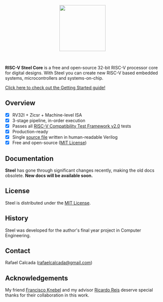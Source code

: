 <br/>
<br/>

<p align="center"><img src="https://user-images.githubusercontent.com/22325319/205841657-5ee55baa-9d79-4c36-9e1b-a0b5afdaba31.png" width="150"></p>
<br/>

**RISC-V Steel Core** is a free and open-source 32-bit RISC-V processor core for digital designs. With Steel you can create new RISC-V based embedded systems, microcontrollers and systems-on-chip.

[Click here to check out the Getting Started guide!](https://rafaelcalcada.github.io/steel-core/getting-started/)

## Overview

- [x] RV32I + Zicsr + Machine-level ISA
- [x] 3-stage pipeline, in-order execution
- [x] Passes all [RISC-V Compatibility Test Framework v2.0](https://github.com/riscv-non-isa/riscv-arch-test) tests
- [x] Production-ready
- [x] Single [source file](riscv_steel_core.v) written in human-readable Verilog
- [x] Free and open-source ([MIT License](LICENSE.md))

## Documentation

**Steel** has gone through significant changes recently, making the old docs obsolete. **New docs will be available soon.**

## License

Steel is distributed under the [MIT License](LICENSE.md).

## History

Steel was developed for the author's final year project in Computer Engineering. 

## Contact

Rafael Calcada (rafaelcalcada@gmail.com)

## Acknowledgements

My friend [Francisco Knebel](https://github.com/FranciscoKnebel) and my advisor [Ricardo Reis](https://www.linkedin.com/in/ricardo-reis-bab4575/) deserve special thanks for their collaboration in this work.
